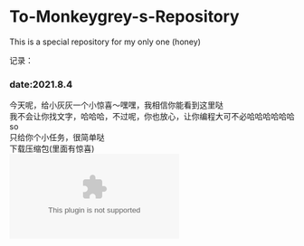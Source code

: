 # To-Monkeygrey-s-Repository
This is a special repository for my only one (honey)

记录：
### date:2021.8.4
今天呢，给小灰灰一个小惊喜～嘿嘿，我相信你能看到这里哒  
我不会让你找文字，哈哈哈，不过呢，你也放心，让你编程大可不必哈哈哈哈哈哈  
so  
只给你个小任务，很简单哒  
下载压缩包(里面有惊喜)  
![下载压缩包](https://github.com/PGL888999/To-Monkeygrey-s-Repository/blob/main/%E7%BB%99%E5%B0%8F%E7%81%B0%E7%81%B0%E7%9A%84%E6%83%8A%E5%96%9C.zip)
